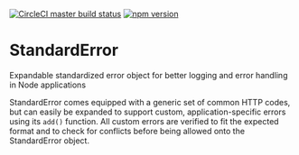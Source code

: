 [![CircleCI master build status](https://img.shields.io/circleci/project/github/unplgtc/StandardError/master.svg?label=master&logo=circleci)](https://circleci.com/gh/unplgtc/StandardError/tree/master)
[![npm version](https://img.shields.io/npm/v/@unplgtc/standard-error.svg)](https://www.npmjs.com/package/@unplgtc/standard-error)

# StandardError

Expandable standardized error object for better logging and error handling in Node applications

StandardError comes equipped with a generic set of common HTTP codes, but can easily be expanded to support custom, application-specific errors using its `add()` function. All custom errors are verified to fit the expected format and to check for conflicts before being allowed onto the StandardError object.
